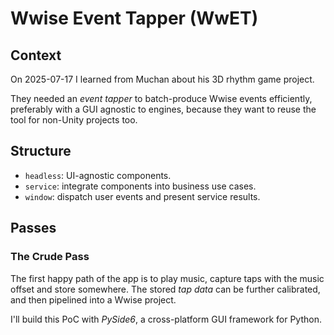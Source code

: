 # Wwise Event Tapper (WwET)

## Context

On 2025-07-17 I learned from Muchan about his 3D rhythm game project.

They needed an _event tapper_ to batch-produce Wwise events efficiently,
preferably with a GUI agnostic to engines, because they want to reuse the tool
for non-Unity projects too.

## Structure

- `headless`: UI-agnostic components.
- `service`: integrate components into business use cases.
- `window`: dispatch user events and present service results.

## Passes

### The Crude Pass

The first happy path of the app is to play music, capture taps with the music
offset and store somewhere. The stored _tap data_ can be further calibrated,
and then pipelined into a Wwise project.

I'll build this PoC with _PySide6_, a cross-platform GUI framework for Python.
